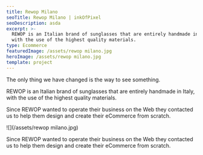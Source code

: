 ```yaml
---
title: Rewop Milano
seoTitle: Rewop Milano | inkOfPixel
seoDescription: asda
excerpt: >-
  REWOP is an Italian brand of sunglasses that are entirely handmade in Italy,
  with the use of the highest quality materials. 
type: Ecommerce
featuredImage: /assets/rewop milano.jpg
heroImage: /assets/rewop milano.jpg
template: project
---
```

The only thing we have changed is the way to see something.

REWOP is an Italian brand of sunglasses that are entirely handmade in Italy, with the use of the highest quality materials. 

Since REWOP wanted to operate their business on the Web they contacted us to help them design and create their eCommerce from scratch.

![](/assets/rewop milano.jpg)

Since REWOP wanted to operate their business on the Web they contacted us to help them design and create their eCommerce from scratch.
